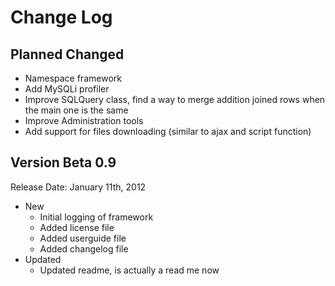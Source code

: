 Change Log
===========

Planned Changed
---------------
* Namespace framework
* Add MySQLi profiler
* Improve SQLQuery class, find a way to merge addition joined rows when the main one is the same
* Improve Administration tools
* Add support for files downloading (similar to ajax and script function)

Version Beta 0.9
-----------------
Release Date: January 11th, 2012

* New
	* Initial logging of framework
	* Added license file
	* Added userguide file
	* Added changelog file
* Updated
	* Updated readme, is actually a read me now


